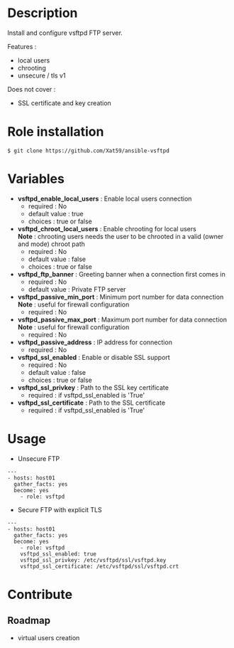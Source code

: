 # Description
Install and configure vsftpd FTP server.

Features :

- local users
- chrooting
- unsecure / tls v1

Does not cover :

- SSL certificate and key creation


# Role installation

```
$ git clone https://github.com/Xat59/ansible-vsftpd
```

# Variables

* **vsftpd_enable_local_users** : Enable local users connection
  * required : No 
  * default value : true
  * choices : true or false
* **vsftpd_chroot_local_users** : Enable chrooting for local users <br /> **Note** : chrooting users needs the user to be chrooted in a valid (owner and mode) chroot path
  * required : No 
  * default value : false
  * choices : true or false
* **vsftpd_ftp_banner** : Greeting banner when a connection first comes in
  * required : No
  * default value : Private FTP server 
* **vsftpd_passive_min_port** : Minimum port number for data connection <br /> **Note** : useful for firewall configuration
  * required : No
* **vsftpd_passive_max_port** : Maximum port number for data connection <br /> **Note** : useful for firewall configuration
  * required : No
* **vsftpd_passive_address** : IP address for connection
  * required : No 
* **vsftpd_ssl_enabled** : Enable or disable SSL support
  * required : No
  * default value : false
  * choices : true or false
* **vsftpd_ssl_privkey** : Path to the SSL key certificate
  * required : if vsftpd_ssl_enabled is 'True'
* **vsftpd_ssl_certificate** : Path to the SSL certificate
  * required : if vsftpd_ssl_enabled is 'True'

# Usage

- Unsecure FTP

```
---
- hosts: host01
  gather_facts: yes
  become: yes
    - role: vsftpd
```

- Secure FTP with explicit TLS

```
---
- hosts: host01
  gather_facts: yes
  become: yes
    - role: vsftpd
    vsftpd_ssl_enabled: true
    vsftpd_ssl_privkey: /etc/vsftpd/ssl/vsftpd.key
    vsftpd_ssl_certificate: /etc/vsftpd/ssl/vsftpd.crt
```

# Contribute

## Roadmap

- virtual users creation
